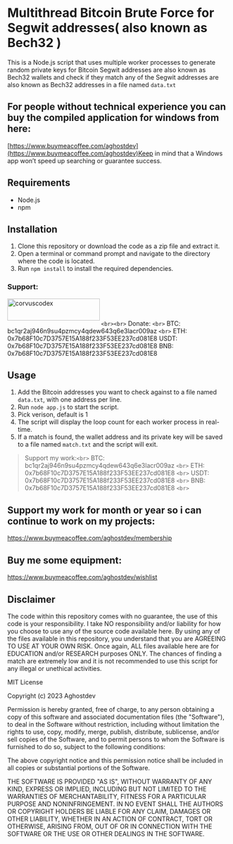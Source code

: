 </p>

# Multithread Bitcoin Brute Force for Segwit addresses( also known as Bech32 )

This is a Node.js script that uses multiple worker processes to generate random private keys for Bitcoin Segwit addresses are also known as Bech32 wallets and check if they match any of the Segwit addresses are also known as Bech32 addresses in a file named `data.txt`

## For people without technical experience you can buy the compiled application for windows from here:

[https://www.buymeacoffee.com/aghostdev](https://www.buymeacoffee.com/aghostdev)Keep in mind that a Windows app won’t speed up searching or guarantee success.

## Requirements

- Node.js
- npm

## Installation

1. Clone this repository or download the code as a zip file and extract it.
2. Open a terminal or command prompt and navigate to the directory where the code is located.
3. Run `npm install` to install the required dependencies.

<h3 align="left">Support:</h3>
<p><a href="https://www.buymeacoffee.com/corvuscodex"> <img align="left" src="https://cdn.buymeacoffee.com/buttons/v2/default-yellow.png" height="50" width="210" alt="corvuscodex" /></a></p><br><br>

`<br><br>`
Donate: `<br>`
BTC: bc1qr2aj946n9su4pzmcy4qdew643q6e3lacr009az `<br>`
ETH: 0x7b68F10c7D3757E15A188f233F53EE237cd081E8
USDT: 0x7b68F10c7D3757E15A188f233F53EE237cd081E8
BNB: 0x7b68F10c7D3757E15A188f233F53EE237cd081E8

## Usage

1. Add the Bitcoin addresses you want to check against to a file named `data.txt`, with one address per line.
2. Run `node app.js` to start the script.
3. Pick verison, default is 1
4. The script will display the loop count for each worker process in real-time.
5. If a match is found, the wallet address and its private key will be saved to a file named `match.txt` and the script will exit.

> Support my work:`<br>`
> BTC: bc1qr2aj946n9su4pzmcy4qdew643q6e3lacr009az `<br>`
> ETH: 0x7b68F10c7D3757E15A188f233F53EE237cd081E8 `<br>`
> USDT: 0x7b68F10c7D3757E15A188f233F53EE237cd081E8 `<br>`
> BNB: 0x7b68F10c7D3757E15A188f233F53EE237cd081E8 `<br>`

## Support my work for month or year so i can continue to work on my projects:

https://www.buymeacoffee.com/aghostdev/membership

## Buy me some equipment:

https://www.buymeacoffee.com/aghostdev/wishlist

## Disclaimer

The code within this repository comes with no guarantee, the use of this code is your responsibility. I take NO responsibility and/or liability for how you choose to use any of the source code available here. By using any of the files available in this repository, you understand that you are AGREEING TO USE AT YOUR OWN RISK. Once again, ALL files available here are for EDUCATION and/or RESEARCH purposes ONLY. The chances of finding a match are extremely low and it is not recommended to use this script for any illegal or unethical activities.

MIT License

Copyright (c) 2023 Aghostdev

Permission is hereby granted, free of charge, to any person obtaining a copy
of this software and associated documentation files (the "Software"), to deal
in the Software without restriction, including without limitation the rights
to use, copy, modify, merge, publish, distribute, sublicense, and/or sell
copies of the Software, and to permit persons to whom the Software is
furnished to do so, subject to the following conditions:

The above copyright notice and this permission notice shall be included in all
copies or substantial portions of the Software.

THE SOFTWARE IS PROVIDED "AS IS", WITHOUT WARRANTY OF ANY KIND, EXPRESS OR
IMPLIED, INCLUDING BUT NOT LIMITED TO THE WARRANTIES OF MERCHANTABILITY,
FITNESS FOR A PARTICULAR PURPOSE AND NONINFRINGEMENT. IN NO EVENT SHALL THE
AUTHORS OR COPYRIGHT HOLDERS BE LIABLE FOR ANY CLAIM, DAMAGES OR OTHER
LIABILITY, WHETHER IN AN ACTION OF CONTRACT, TORT OR OTHERWISE, ARISING FROM,
OUT OF OR IN CONNECTION WITH THE SOFTWARE OR THE USE OR OTHER DEALINGS IN THE
SOFTWARE.
